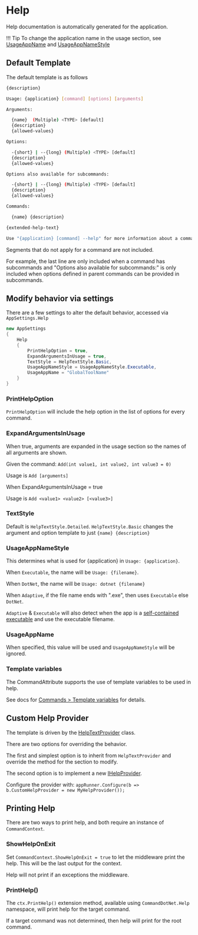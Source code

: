 # Help

Help documentation is automatically generated for the application.

!!! Tip
    To change the application name in the usage section, see [UsageAppName](#usageappname) and [UsageAppNameStyle](#usageappnamestyle)

## Default Template

The default template is as follows

```bash
{description}

Usage: {application} [command] [options] [arguments]

Arguments:

  {name}  (Multiple) <TYPE> [default] 
  {description}
  {allowed-values}

Options:

  -{short} | --{long} (Multiple) <TYPE> [default] 
  {description}
  {allowed-values}

Options also available for subcommands:

  -{short} | --{long} (Multiple) <TYPE> [default] 
  {description}
  {allowed-values}

Commands:

  {name} {description}

{extended-help-text}

Use "{application} [command] --help" for more information about a command.
```

Segments that do not apply for a command are not included.  

For example, the last line are only included when a command has subcommands
and "Options also available for subcommands:" is only included when options 
defined in parent commands can be provided in subcommands.

## Modify behavior via settings

There are a few settings to alter the default behavior, accessed via `AppSettings.Help`

```c#
new AppSettings
{
    Help
    {
        PrintHelpOption = true,
        ExpandArgumentsInUsage = true,
        TextStyle = HelpTextStyle.Basic,
        UsageAppNameStyle = UsageAppNameStyle.Executable,
        UsageAppName = "GlobalToolName"
    }
}
```

### PrintHelpOption
`PrintHelpOption` will include the help option in the list of options for every command.

### ExpandArgumentsInUsage
When true, arguments are expanded in the usage section so the names of all arguments are shown.

Given the command: `Add(int value1, int value2, int value3 = 0)`

Usage is `Add [arguments]` 

When ExpandArgumentsInUsage = true

Usage is `Add <value1> <value2> [<value3>]`


### TextStyle
Default is `HelpTextStyle.Detailed`. `HelpTextStyle.Basic` changes the argument and option template to just `{name} {description}`

### UsageAppNameStyle

This determines what is used for {application} in `Usage: {application}`. 

When `Executable`, the name will be `Usage: {filename}`.

When `DotNet`, the name will be `Usage: dotnet {filename}`

When `Adaptive`, if the file name ends with ".exe", then uses `Executable` else `DotNet`.

`Adaptive` & `Executable` will also detect when the app is a [self-contained executable](https://docs.microsoft.com/en-us/dotnet/core/deploying/#produce-an-executable) and use the executable filename.

### UsageAppName

When specified, this value will be used and `UsageAppNameStyle` will be ignored.

### Template variables

The CommandAttribute supports the use of template variables to be used in help.

See docs for [Commands > Template variables](../Commands/commands.md#template-variables) for details.

## Custom Help Provider

The template is driven by the [HelpTextProvider](https://github.com/bilal-fazlani/commanddotnet/blob/master/CommandDotNet/Help/HelpTextProvider.cs) class.

There are two options for overriding the behavior. 

The first and simplest option is to inherit from `HelpTextProvider` and override the method for the section to modify.

The second option is to implement a new [IHelpProvider](https://github.com/bilal-fazlani/commanddotnet/blob/master/CommandDotNet/Help/IHelpProvider.cs).

Configure the provider with: `appRunner.Configure(b => b.CustomHelpProvider = new MyHelpProvider());`

## Printing Help

There are two ways to print help, and both require an instance of `CommandContext`.

### ShowHelpOnExit

Set `CommandContext.ShowHelpOnExit = true` to let the middleware print the help. This will be the last output for the context. 

Help will not print if an exceptions the middleware.

### PrintHelp()

The `ctx.PrintHelp()` extension method, available using `CommandDotNet.Help` namespace, will print help for the target command.

If a target command was not determined, then help will print for the root command.